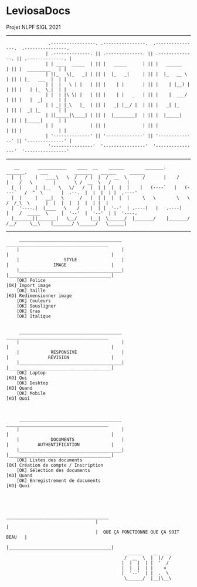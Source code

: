 # LeviosaDocs
Projet NLPF SIGL 2021
   ________________________________________________________________________________________________________________________________________________________________________________________________________________________________________________________________________________________________________________________________________
          
                    .-----------------. .----------------.  .----------------.  .----------------.                
                   | .--------------. || .--------------. || .--------------. || .--------------. |               
                   | | ____  _____  | || |   _____      | || |   ______     | || |  _________   | |               
                   | ||_   \|_   _| | || |  |_   _|     | || |  |_   __ \   | || | |_   ___  |  | |               
                   | |  |   \ | |   | || |    | |       | || |    | |__) |  | || |   | |_  \_|  | |               
                   | |  | |\ \| |   | || |    | |   _   | || |    |  ___/   | || |   |  _|      | |               
                   | | _| |_\   |_  | || |   _| |__/ |  | || |   _| |_      | || |  _| |_       | |               
                   | ||_____|\____| | || |  |________|  | || |  |_____|     | || | |_____|      | |               
                   | |              | || |              | || |              | || |              | |               
                   | '--------------' || '--------------' || '--------------' || '--------------' |               
                    '----------------'  '----------------'  '----------------'  '----------------'                
   ____________________________________________________________________________________________________________________________________________________________________  ____________________________________________________________________________________________________________________________________________________________________
          
       __       ___________    ____  __    ______        _______.     _______.     ___          _______   ______     ______ 
      |  |     |   ____\   \  /   / |  |  /  __  \      /       |    /       |    /   \        |       \ /  __  \   /      |
      |  |     |  |__   \   \/   /  |  | |  |  |  |    |   (----`   |   (----`   /  ^  \       |  .--.  |  |  |  | |  ,----'
      |  |     |   __|   \      /   |  | |  |  |  |     \   \        \   \      /  /_\  \      |  |  |  |  |  |  | |  |     
      |  '----.|  |____   \    /    |  | |  '--'  | .----)   |   .----)   |    /  _____  \     |  '--'  |  '--'  | |  '----.
      |_______||_______|   \__/     |__|  \______/  |_______/    |_______/    /__/     \__\    |_______/ \______/   \______|
          
   ________________________________________________________________________________________________________________________________________________________________________________________________________________________________________________________________________________________________________________________________________
       
       
         _______________________________________                              _______________________________________
        |                                       |                            |                                       |
        |                 STYLE                 |                            |                 IMAGE                 |
        |_______________________________________|                            |_______________________________________|
        [OK] Police                                                          [OK] Import image
        [OK] Taille                                                          [KO] Redimensionner image
        [OK] Couleurs                                                        
        [OK] Sousligner                                                      
        [OK] Gras                                                            
        [OK] Italique                                                        
        
        
         _______________________________________                              _______________________________________
        |                                       |                            |                                       |
        |            RESPONSIVE                 |                            |               RÉVISION                |
        |_______________________________________|                            |_______________________________________|
        [OK] Laptop                                                          [KO] Qui
        [OK] Desktop                                                         [KO] Quand
        [OK] Mobile                                                          [KO] Quoi 
                                                       
        
        
         _______________________________________                              _______________________________________
        |                                       |                            |                                       |
        |            DOCUMENTS                  |                            |           AUTHENTIFICATION            |
        |_______________________________________|                            |_______________________________________|
        [OK] Listes des documents                                            [OK] Création de compte / Inscription
        [OK] Sélection des documents                                         [KO] Quand
        [OK] Enregistrement de documents                                     [KO] Quoi
                    
              
              
                        
                                       _______________________________________
                                      |                                       |
                                      |  QUE ÇA FONCTIONNE QUE ÇA SOIT BEAU   |
                                      |_______________________________________|
                                                  ______    __  ___ 
                                                 /  __  \  |  |/  / 
                                                |  |  |  | |  '  /  
                                                |  |  |  | |    <   
                                                |  '--'  | |  .  \  
                                                 \______/  |__|\__\ 
                    

